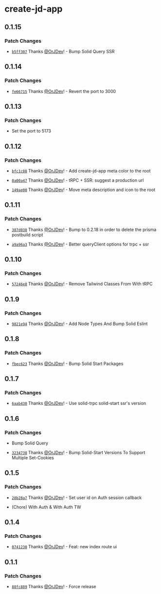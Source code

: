 # create-jd-app

## 0.1.15

### Patch Changes

- [`b5ff307`](https://github.com/OrJDev/create-jd-app/commit/b5ff307b0f182aac5a0ca2f9159acc550af4f344) Thanks [@OrJDev](https://github.com/OrJDev)! - Bump Solid Query SSR

## 0.1.14

### Patch Changes

- [`fe66715`](https://github.com/OrJDev/create-jd-app/commit/fe66715e42ba104616afd71fcf8a47928a81c22f) Thanks [@OrJDev](https://github.com/OrJDev)! - Revert the port to 3000

## 0.1.13

### Patch Changes

- Set the port to 5173

## 0.1.12

### Patch Changes

- [`bfc1c88`](https://github.com/OrJDev/create-jd-app/commit/bfc1c882917f31ae0ba08fa5d0add7d3c2883d58) Thanks [@OrJDev](https://github.com/OrJDev)! - Add create-jd-app meta color to the root

- [`0a00a47`](https://github.com/OrJDev/create-jd-app/commit/0a00a47fe46f6ea22b4da5e81fd35b87bc56b3b6) Thanks [@OrJDev](https://github.com/OrJDev)! - tRPC + SSR: suggest a production url

- [`149ae00`](https://github.com/OrJDev/create-jd-app/commit/149ae0041c878b22be3763ed651f90645853c7c0) Thanks [@OrJDev](https://github.com/OrJDev)! - Move meta description and icon to the root

## 0.1.11

### Patch Changes

- [`387d038`](https://github.com/OrJDev/create-jd-app/commit/387d038c80fd8def9af2ab56b61b4002bdb9c2e5) Thanks [@OrJDev](https://github.com/OrJDev)! - Bump to 0.2.18 in order to delete the prisma postbuild script

- [`a9a96a3`](https://github.com/OrJDev/create-jd-app/commit/a9a96a3f414348720df08f169765d207db272e11) Thanks [@OrJDev](https://github.com/OrJDev)! - Better queryClient options for trpc + ssr

## 0.1.10

### Patch Changes

- [`57246e8`](https://github.com/OrJDev/create-jd-app/commit/57246e810d06726edac41b6cb2f3c98bff64f082) Thanks [@OrJDev](https://github.com/OrJDev)! - Remove Tailwind Classes From With tRPC

## 0.1.9

### Patch Changes

- [`9821e94`](https://github.com/OrJDev/create-jd-app/commit/9821e94035b76939a6ab77cdf3865b4f4f948dd1) Thanks [@OrJDev](https://github.com/OrJDev)! - Add Node Types And Bump Solid Eslint

## 0.1.8

### Patch Changes

- [`fbec623`](https://github.com/OrJDev/create-jd-app/commit/fbec62373ab2e55b9f62dc630b4f7f981b7e8256) Thanks [@OrJDev](https://github.com/OrJDev)! - Bump Solid Start Packages

## 0.1.7

### Patch Changes

- [`6aab430`](https://github.com/OrJDev/create-jd-app/commit/6aab430f71ce25ae0fb5be39cd128e27632b5dde) Thanks [@OrJDev](https://github.com/OrJDev)! - Use solid-trpc solid-start ssr's version

## 0.1.6

### Patch Changes

- Bump Solid Query

- [`3234738`](https://github.com/OrJDev/create-jd-app/commit/3234738b483a26002e4c0addca2313c1a0d1dbb1) Thanks [@OrJDev](https://github.com/OrJDev)! - Bump Solid-Start Versions To Support Multiple Set-Cookies

## 0.1.5

### Patch Changes

- [`28b28a7`](https://github.com/OrJDev/create-jd-app/commit/28b28a7daee749966daa9a0d326f91170e32b22a) Thanks [@OrJDev](https://github.com/OrJDev)! - Set user id on Auth session callback

- (Chore) With Auth & With Auth TW

## 0.1.4

### Patch Changes

- [`0741230`](https://github.com/OrJDev/create-jd-app/commit/0741230647a9e030c7313e6def40b42b17fc2df8) Thanks [@OrJDev](https://github.com/OrJDev)! - Feat: new index route ui

## 0.1.1

### Patch Changes

- [`88fc889`](https://github.com/OrJDev/create-jd-app/commit/88fc889a3badd520ee3ae84715d2d43282f5c68e) Thanks [@OrJDev](https://github.com/OrJDev)! - Force release
